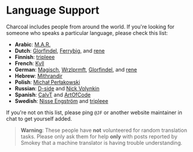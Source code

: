 # Language Support

Charcoal includes people from around the world.
If you're looking for someone who speaks a particular language, please check this list:

* **Arabic**: [M.A.R.](http://stackexchange.com/users/3841881/m-a-r)
* **Dutch**: [Glorfindel](http://stackexchange.com/users/6085540/glorfindel), [Ferrybig](https://stackexchange.com/users/1677570/ferrybig), and [rene](https://stackexchange.com/users/281857/rene)
* **Finnish**: [tripleee](https://stackexchange.com/users/468289/tripleee)
* **French**: [Kyll](http://stackexchange.com/users/5221606/kyll)
* **German**: [Magisch](https://stackexchange.com/users/7034529/magisch), [Wrzlprmft](https://stackexchange.com/users/2437491/wrzlprmft), [Glorfindel](http://stackexchange.com/users/6085540/glorfindel), and [rene](https://stackexchange.com/users/281857/rene)
* **Hebrew**: [Mithrandir](http://stackexchange.com/users/5129611/mithrandir)
* **Polish**: [Michał Perłakowski](http://stackexchange.com/users/4768421/micha%c5%82-per%c5%82akowski)
* **Russian**: [D-side](https://stackexchange.com/users/2372500/d-side) and [Nick Volynkin](https://stackexchange.com/users/3318283/nick-volynkin)
* **Spanish**: [CalvT](http://stackexchange.com/users/1245478/calvt) and [ArtOfCode](https://stackexchange.com/users/3457374/artofcode)
* **Swedish**: [Nisse Engström](https://stackexchange.com/users/4252138/nisse-engström) and [tripleee](https://stackexchange.com/users/468289/tripleee)

If you're not on this list, please ping `@JF` or another website maintainer in chat
to get yourself added. 

> **Warning**: These people have **not** volunteered for random translation tasks.
> Please only ask them for help **only** with posts reported by Smokey
> that a machine translator is having trouble understanding.
